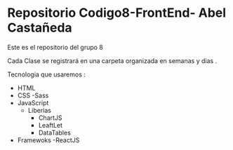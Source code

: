 # Repositorio Codigo8-FrontEnd- Abel Castañeda
Este es el repositorio del grupo 8

Cada Clase se registrará en una carpeta organizada en semanas y dias .

Tecnologia que usaremos :

- HTML
- CSS
    -Sass
- JavaScript
    - Liberias
        - ChartJS
        - LeaftLet
        - DataTables
- Framewoks
        -ReactJS

